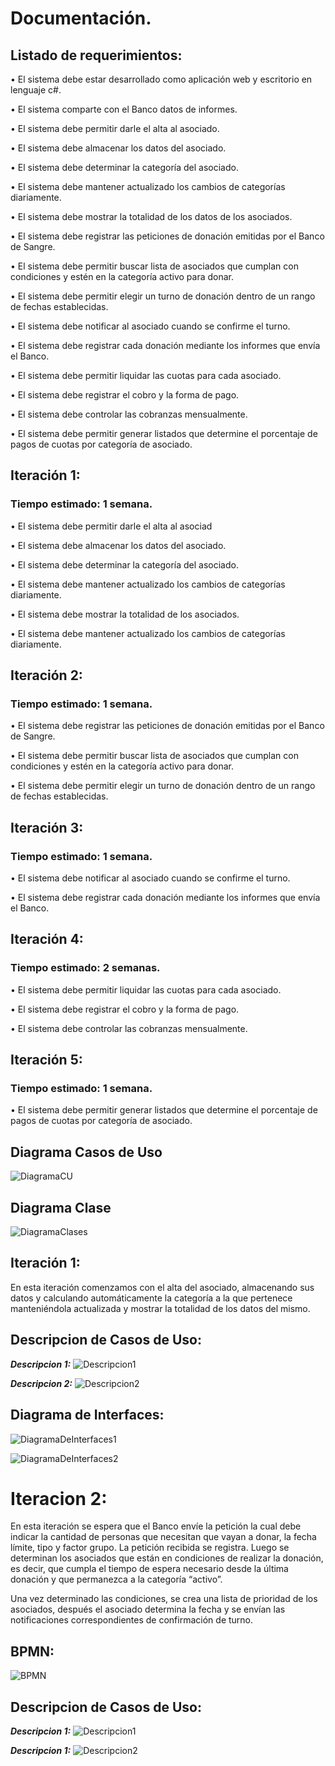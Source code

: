 
# Documentación.


## Listado de requerimientos:
•	El sistema debe estar desarrollado como aplicación web y escritorio en lenguaje c#.

•	El sistema comparte con el Banco datos de informes.

•	El sistema debe permitir darle el alta al asociado.

•	El sistema debe almacenar los datos del asociado.

•	El sistema debe determinar la categoría del asociado.

•	El sistema debe mantener actualizado los cambios de categorías diariamente.

•	El sistema debe mostrar la totalidad de los datos de los asociados.

•	El sistema debe registrar las peticiones de donación emitidas por el Banco de Sangre.

•	El sistema debe permitir buscar lista de asociados que cumplan con condiciones y estén en la categoría activo para donar.

•	El sistema debe permitir elegir un turno de donación dentro de un rango de fechas establecidas.

•	El sistema debe notificar al asociado cuando se confirme el turno.

•	El sistema debe registrar cada donación mediante los informes que envía el Banco. 

•	El sistema debe permitir liquidar las cuotas para cada asociado. 

•	El sistema debe registrar el cobro y la forma de pago. 

•	El sistema debe controlar las cobranzas mensualmente. 

•	El sistema debe permitir generar listados que determine el porcentaje de pagos de cuotas por categoría de asociado.




## Iteración 1:
### Tiempo estimado: 1 semana.
•	El sistema debe permitir darle el alta al asociad

•	El sistema debe almacenar los datos del asociado.

•	El sistema debe determinar la categoría del asociado.

•	El sistema debe mantener actualizado los cambios de categorías diariamente.

•	El sistema debe mostrar la totalidad de los asociados.

•	El sistema debe mantener actualizado los cambios de categorías diariamente.

## Iteración 2:
### Tiempo estimado: 1 semana.

•	El sistema debe registrar las peticiones de donación emitidas por el Banco de Sangre.

•	El sistema debe permitir buscar lista de asociados que cumplan con condiciones y estén en la categoría activo para donar.

•	El sistema debe permitir elegir un turno de donación dentro de un rango de fechas establecidas.
## Iteración 3:
### Tiempo estimado: 1 semana.
•	El sistema debe notificar al asociado cuando se confirme el turno.

•	El sistema debe registrar cada donación mediante los informes que envía el Banco. 
## Iteración 4:
### Tiempo estimado: 2 semanas.
•	El sistema debe permitir liquidar las cuotas para cada asociado. 

•	El sistema debe registrar el cobro y la forma de pago. 

•	El sistema debe controlar las cobranzas mensualmente. 
## Iteración 5:
### Tiempo estimado: 1 semana.
•	El sistema debe permitir generar listados que determine el porcentaje de pagos de cuotas por categoría de asociado.

## Diagrama Casos de Uso

![DiagramaCU](https://user-images.githubusercontent.com/99101418/166554689-7c3f95e8-1dce-4c0c-b2df-a77538a64444.png)


## Diagrama Clase

![DiagramaClases](https://user-images.githubusercontent.com/99101418/166555432-3d531d00-39bb-4809-b747-5a596c05b94e.png)



## Iteración 1:
En esta iteración comenzamos con el alta del asociado, almacenando sus datos y calculando automáticamente la categoría a la que pertenece manteniéndola actualizada y mostrar la totalidad de los datos del mismo.

## Descripcion de Casos de Uso:
 ***Descripcion 1:***
![Descripcion1](https://user-images.githubusercontent.com/99101418/166555559-ed58341e-22f9-4144-baff-24f57bd60299.png)

***Descripcion 2:***
![Descripcion2](https://user-images.githubusercontent.com/99101418/166555594-18d45b3c-48b7-416f-ad82-6c7c4cf69c39.png)

## Diagrama de Interfaces:
![DiagramaDeInterfaces1](https://user-images.githubusercontent.com/99101418/166555703-13a1c887-15ef-44b5-9959-d5e6907c9861.png)

![DiagramaDeInterfaces2](https://user-images.githubusercontent.com/99101418/166555714-108c15db-3021-46aa-8689-cab120fd5b21.png)

# Iteracion 2:
En esta iteración se espera que el Banco envíe la petición la cual debe indicar la cantidad de personas que necesitan que vayan a donar, la fecha límite, tipo y factor grupo. La petición recibida se registra. Luego se determinan los asociados que están en condiciones de realizar la donación, es decir, que cumpla el tiempo de espera necesario desde la última donación y que permanezca a la categoría “activo”. 
 
 Una vez determinado las condiciones, se crea una lista de prioridad de los asociados, después el asociado determina la fecha y se envían las notificaciones correspondientes de confirmación de turno.

## BPMN:

![BPMN](https://user-images.githubusercontent.com/99101418/166556097-c2bb90d8-8590-4e77-ba44-a0f003225e8f.png)

## Descripcion de Casos de Uso:
***Descripcion 1:***
![Descripcion1](https://user-images.githubusercontent.com/99101418/166558962-7c7ba19e-e115-4be1-86da-a2e2945e0b44.png)

***Descripcion 1:***
![Descripcion2](https://user-images.githubusercontent.com/99101418/166556171-9ec6c6fe-c9a4-4ef5-9a76-45da617ffd3e.png)

